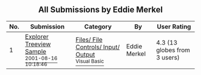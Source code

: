﻿<div align="center">

## All Submissions by Eddie Merkel

</div>

No.  | Submission | Category | By   | User Rating
---- | ---------- | -------- | ---- | -----------
1 | [Explorer Treeview Sample<br /><sup>2001-08-16 10:18:46</sup>](https://github.com/Planet-Source-Code/eddie-merkel-explorer-treeview-sample__1-26260) | [Files/ File Controls/ Input/ Output<br /><sup>Visual Basic</sup>](../ByCategory/files-file-controls-input-output__1-3.md) | Eddie Merkel | 4.3 (13 globes from 3 users)

